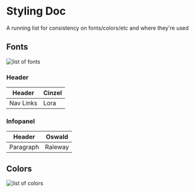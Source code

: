# Styling Doc

A running list for consistency on fonts/colors/etc and where they're used

## Fonts

![list of fonts](/images/fonts.png)

### Header

| Header | Cinzel |
| --- | --- |
| Nav Links | Lora |

### Infopanel

| Header | Oswald |
| --- | --- |
| Paragraph | Raleway |

## Colors

![list of colors](/images/colors.png)